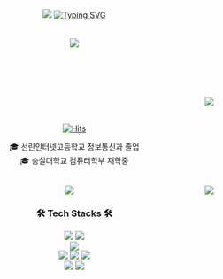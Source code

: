 <header>
  <div align="center">
    <img
      src="https://capsule-render.vercel.app/api?type=waving&color=0:E34C26,10:DA5B0B,30:C6538C,75:3572A5,100:A371F7&height=120&animation=fadeIn&text=&section=header&fontAlign=70">
    <a href="https://git.io/typing-svg"><img
      alt="Typing SVG"
      src="https://readme-typing-svg.demolab.com?font=Satisfy&size=40&pause=1000&color=F7F7F7&background=FFFFFF00&center=true&vCenter=true&random=true&width=435&lines=Scanf-s (SULLUNG)"/></a><br><br><br>
    <img src="https://capsule-render.vercel.app/api?type=waving&color=0:E34C26,10:DA5B0B,30:C6538C,75:3572A5,100:A371F7&height=120&animation=fadeIn&text=&section=footer&fontAlign=70">
    <br><br><br>
  </div>
</header>

<div align="center">
  <img align="right" src="http://mazassumnida.wtf/api/v2/generate_badge?boj=calzone0404"/>
  
<br><br>
  
  [![Hits](https://hits.seeyoufarm.com/api/count/incr/badge.svg?url=https%3A%2F%2Fgithub.com%2FScanf-s&count_bg=%2379C83D&title_bg=%23555555&icon=&icon_color=%23E7E7E7&title=hits&edge_flat=false)](https://hits.seeyoufarm.com) 

  🎓 선린인터넷고등학교 정보통신과 졸업  
  🎓 숭실대학교 컴퓨터학부 재학중
 
  <br>
 
</div>


<div align="center">
  
  <img align="right" src="https://github-readme-stats.vercel.app/api/top-langs/?username=Scanf-s&layout=compact&hide=javascript,css,scss,jupyter%20notebook,html&theme=dracula&langs_count=8"/>
  <img align="bottom" src="https://github-readme-stats.vercel.app/api?username=Scanf-s&show_icons=true&theme=radical"/>
  
  ### 🛠 Tech Stacks 🛠

  <img src="https://img.shields.io/badge/Python-informational?style=plastic&logo=Python&logoColor=white"/>
  <img src="https://img.shields.io/badge/Java-white?style=plastic&logo=openjdk&logoColor=black"/>
  <br>
  <img src="https://img.shields.io/badge/Android-34A853?style=plastic&logo=Android&logoColor=white"/>
  <br>
  <img src="https://img.shields.io/badge/Flask-000000?style=plastic&logo=flask&logoColor=white"/>
  <img src="https://img.shields.io/badge/Spring-6DB33F?style=plastic&logo=spring&logoColor=white"/>
  <img src="https://img.shields.io/badge/Django-092E20?style=plastic&logo=django&logoColor=white"/>
  <br>
  <img src="https://img.shields.io/badge/AWS-232F3E?style=plastic&logo=amazonaws&logoColor=white"/>
  <img src="https://img.shields.io/badge/Docker-2496ED?style=plastic&logo=Docker&logoColor=white"/>
</div>


